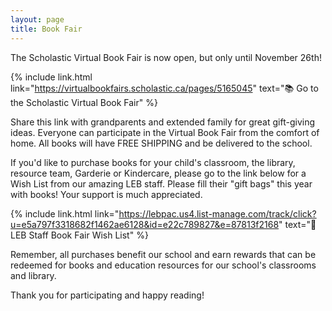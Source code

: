 ```yaml
---
layout: page
title: Book Fair
---
```


The Scholastic Virtual Book Fair is now open, but only until November 26th!

{% include link.html link="https://virtualbookfairs.scholastic.ca/pages/5165045" text="📚 Go to the Scholastic Virtual Book Fair" %}

Share this link with grandparents and extended family for great gift-giving ideas. Everyone can participate in the Virtual Book Fair from the comfort of home. All books will have FREE SHIPPING and be delivered to the school.

If you'd like to purchase books for your child's classroom, the library, resource team, Garderie or Kindercare, please go to the link below for a Wish List from our amazing LEB staff. Please fill their "gift bags" this year with books! Your support is much appreciated.

{% include link.html link="https://lebpac.us4.list-manage.com/track/click?u=e5a797f3318682f1462ae6128&id=e22c789827&e=87813f2168" text="💫 LEB Staff Book Fair Wish List" %}

Remember, all purchases benefit our school and earn rewards that can be redeemed for books and education resources for our school's classrooms and library.

Thank you for participating and happy reading!